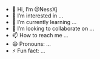 - 👋 Hi, I’m @NessXj
- 👀 I’m interested in ...
- 🌱 I’m currently learning ...
- 💞️ I’m looking to collaborate on ...
- 📫 How to reach me ...
- 😄 Pronouns: ...
- ⚡ Fun fact: ...

<!---
NessXj/NessXj is a ✨ special ✨ repository because its `README.md` (this file) appears on your GitHub profile.
You can click the Preview link to take a look at your changes.
--->
